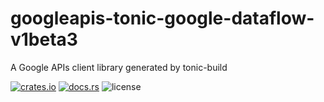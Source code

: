# googleapis-tonic-google-dataflow-v1beta3

A Google APIs client library generated by tonic-build

[![crates.io](https://img.shields.io/crates/v/googleapis-tonic-google-dataflow-v1beta3)](https://crates.io/crates/googleapis-tonic-google-dataflow-v1beta3)
[![docs.rs](https://img.shields.io/docsrs/googleapis-tonic-google-dataflow-v1beta3)](https://docs.rs/googleapis-tonic-google-dataflow-v1beta3)
![license](https://img.shields.io/crates/l/googleapis-tonic-google-dataflow-v1beta3)
